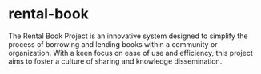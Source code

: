 # rental-book
The Rental Book Project is an innovative system designed to simplify the process of borrowing and lending books within a community or organization. With a keen focus on ease of use and efficiency, this project aims to foster a culture of sharing and knowledge dissemination.

